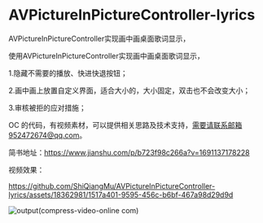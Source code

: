 # AVPictureInPictureController-lyrics
AVPictureInPictureController实现画中画桌面歌词显示，

使用AVPictureInPictureController实现画中画桌面歌词显示，

1.隐藏不需要的播放、快进快退按钮；

2.画中画上放置自定义界面，适合大小的，大小固定，双击也不会改变大小；

3.审核被拒的应对措施；

OC 的代码，有视频素材，可以提供相关思路及技术支持，需要请联系邮箱952472674@qq.com。

简书地址：https://www.jianshu.com/p/b723f98c266a?v=1691137178228

视频效果：



https://github.com/ShiQiangMu/AVPictureInPictureController-lyrics/assets/18362981/1517a401-9595-456c-b6bf-467a98d29d9d




![output(compress-video-online com)](https://github.com/ShiQiangMu/AVPictureInPictureController-lyrics/assets/18362981/93584918-d4b9-4b0c-9354-7d934e18567c)



